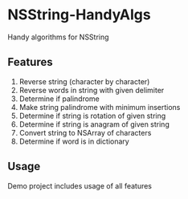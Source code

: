 NSString-HandyAlgs
==================

Handy algorithms for NSString


Features
---
1. Reverse string (character by character)
2. Reverse words in string with given delimiter
3. Determine if palindrome
4. Make string palindrome with minimum insertions
5. Determine if string is rotation of given string
6. Determine if string is anagram of given string
7. Convert string to NSArray of characters
8. Determine if word is in dictionary

Usage
---
Demo project includes usage of all features

